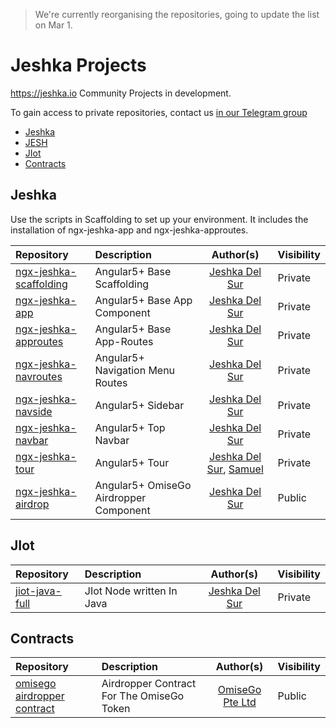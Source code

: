 > We're currently reorganising the repositories, going to update the list on Mar 1.

#  Jeshka Projects
https://jeshka.io Community Projects in development. 

To gain access to private repositories, contact us [in our Telegram group](https://t.me/joinchat/Hzoziw4a68aOMssRyeOUdQ)

- [Jeshka](#jeshka)
- [JESH](#JESH)
- [JIot](#JIot)
- [Contracts](#contracts)

## Jeshka
Use the scripts in Scaffolding to set up your environment. It includes the installation of ngx-jeshka-app and ngx-jeshka-approutes. 

Repository | Description | Author(s) | Visibility
:-- | :-- | :--: | :--
[ngx-jeshka-scaffolding](https://github.com/Rainbow-Unicorn-Oo/ngx-jeshka-scaffolding) | Angular5+ Base Scaffolding | [Jeshka Del Sur](https://github.com/Rainbow-Unicorn-Oo) | Private
[ngx-jeshka-app](https://github.com/Rainbow-Unicorn-Oo/ngx-jeshka-app) | Angular5+ Base App Component | [Jeshka Del Sur](https://github.com/Rainbow-Unicorn-Oo) | Private
[ngx-jeshka-approutes](https://github.com/Rainbow-Unicorn-Oo/ngx-jeshka-approutes) | Angular5+ Base App-Routes | [Jeshka Del Sur](https://github.com/Rainbow-Unicorn-Oo) | Private
[ngx-jeshka-navroutes](https://github.com/Rainbow-Unicorn-Oo/ngx-jeshka-navroutes) | Angular5+ Navigation Menu Routes | [Jeshka Del Sur](https://github.com/Rainbow-Unicorn-Oo) | Private
[ngx-jeshka-navside](https://github.com/Rainbow-Unicorn-Oo/ngx-jeshka-navside) | Angular5+ Sidebar | [Jeshka Del Sur](https://github.com/Rainbow-Unicorn-Oo) | Private
[ngx-jeshka-navbar](https://github.com/Rainbow-Unicorn-Oo/ngx-jeshka-navbar) | Angular5+ Top Navbar | [Jeshka Del Sur](https://github.com/Rainbow-Unicorn-Oo) | Private
[ngx-jeshka-tour](https://github.com/Rainbow-Unicorn-Oo/ngx-jeshka-tour) | Angular5+ Tour | [Jeshka Del Sur](https://github.com/Rainbow-Unicorn-Oo), [Samuel](https://github.com/rufsam) | Private
[ngx-jeshka-airdrop](https://github.com/Rainbow-Unicorn-Oo/ngx-jeshka-airdrop) | Angular5+ OmiseGo Airdropper Component | [Jeshka Del Sur](https://github.com/Rainbow-Unicorn-Oo) | Public



## JIot
Repository | Description | Author(s) | Visibility
:-- | :-- | :--: | :--
[jiot-java-full](https://github.com/user/Rainbow-Unicorn-Oo/jiot-java-full) | JIot Node written In Java | [Jeshka Del Sur](https://github.com/user/Rainbow-Unicorn-Oo) | Private

## Contracts
Repository | Description | Author(s) | Visibility
:-- | :-- | :--: | :--
[omisego airdropper contract](https://github.com/Rainbow-Unicorn-Oo/airdrop) | Airdropper Contract For The OmiseGo Token | [OmiseGo Pte Ltd](https://github.com/user/Rainbow-Unicorn-Oo) | Public
